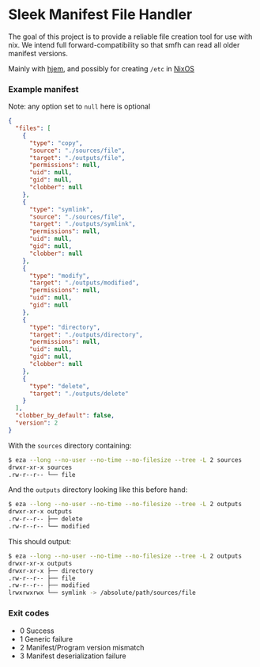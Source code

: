 # Sleek Manifest File Handler

The goal of this project is to provide a reliable file creation tool for use with nix.
We intend full forward-compatibility so that smfh can read all older manifest versions.

Mainly with [hjem](https://github.com/feel-co/hjem), and possibly for creating `/etc` in [NixOS](https://github.com/NixOS/nixpkgs)

### Example manifest

Note: any option set to `null` here is optional

```json
{
  "files": [
    {
      "type": "copy",
      "source": "./sources/file",
      "target": "./outputs/file",
      "permissions": null,
      "uid": null,
      "gid": null,
      "clobber": null
    },
    {
      "type": "symlink",
      "source": "./sources/file",
      "target": "./outputs/symlink",
      "permissions": null,
      "uid": null,
      "gid": null,
      "clobber": null
    },
    {
      "type": "modify",
      "target": "./outputs/modified",
      "permissions": null,
      "uid": null,
      "gid": null
    },
    {
      "type": "directory",
      "target": "./outputs/directory",
      "permissions": null,
      "uid": null,
      "gid": null,
      "clobber": null
    },
    {
      "type": "delete",
      "target": "./outputs/delete"
    }
  ],
  "clobber_by_default": false,
  "version": 2
}

```

With the `sources` directory containing:
```bash
$ eza --long --no-user --no-time --no-filesize --tree -L 2 sources
drwxr-xr-x sources
.rw-r--r-- └── file
```

And the `outputs` directory looking like this before hand:
```bash
$ eza --long --no-user --no-time --no-filesize --tree -L 2 outputs
drwxr-xr-x outputs
.rw-r--r-- ├── delete
.rw-r--r-- └── modified
```

This should output:
```bash
$ eza --long --no-user --no-time --no-filesize --tree -L 2 outputs
drwxr-xr-x outputs
drwxr-xr-x ├── directory
.rw-r--r-- ├── file
.rw-r--r-- ├── modified
lrwxrwxrwx └── symlink -> /absolute/path/sources/file
```

### Exit codes

- 0 Success
- 1 Generic failure
- 2 Manifest/Program version mismatch
- 3 Manifest deserialization failure

